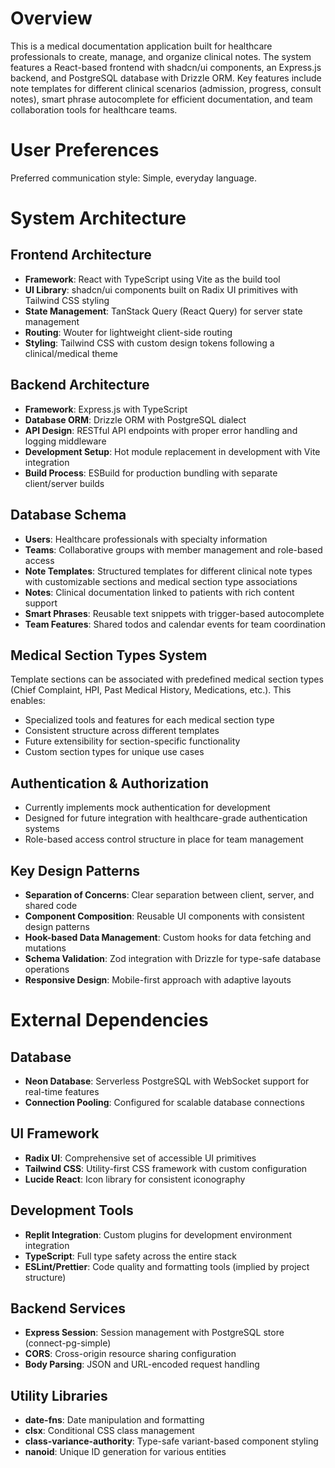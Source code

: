 # Overview

This is a medical documentation application built for healthcare professionals to create, manage, and organize clinical notes. The system features a React-based frontend with shadcn/ui components, an Express.js backend, and PostgreSQL database with Drizzle ORM. Key features include note templates for different clinical scenarios (admission, progress, consult notes), smart phrase autocomplete for efficient documentation, and team collaboration tools for healthcare teams.

# User Preferences

Preferred communication style: Simple, everyday language.

# System Architecture

## Frontend Architecture
- **Framework**: React with TypeScript using Vite as the build tool
- **UI Library**: shadcn/ui components built on Radix UI primitives with Tailwind CSS styling
- **State Management**: TanStack Query (React Query) for server state management
- **Routing**: Wouter for lightweight client-side routing
- **Styling**: Tailwind CSS with custom design tokens following a clinical/medical theme

## Backend Architecture
- **Framework**: Express.js with TypeScript
- **Database ORM**: Drizzle ORM with PostgreSQL dialect
- **API Design**: RESTful API endpoints with proper error handling and logging middleware
- **Development Setup**: Hot module replacement in development with Vite integration
- **Build Process**: ESBuild for production bundling with separate client/server builds

## Database Schema
- **Users**: Healthcare professionals with specialty information
- **Teams**: Collaborative groups with member management and role-based access
- **Note Templates**: Structured templates for different clinical note types with customizable sections and medical section type associations
- **Notes**: Clinical documentation linked to patients with rich content support
- **Smart Phrases**: Reusable text snippets with trigger-based autocomplete
- **Team Features**: Shared todos and calendar events for team coordination

## Medical Section Types System
Template sections can be associated with predefined medical section types (Chief Complaint, HPI, Past Medical History, Medications, etc.). This enables:
- Specialized tools and features for each medical section type
- Consistent structure across different templates
- Future extensibility for section-specific functionality
- Custom section types for unique use cases

## Authentication & Authorization
- Currently implements mock authentication for development
- Designed for future integration with healthcare-grade authentication systems
- Role-based access control structure in place for team management

## Key Design Patterns
- **Separation of Concerns**: Clear separation between client, server, and shared code
- **Component Composition**: Reusable UI components with consistent design patterns
- **Hook-based Data Management**: Custom hooks for data fetching and mutations
- **Schema Validation**: Zod integration with Drizzle for type-safe database operations
- **Responsive Design**: Mobile-first approach with adaptive layouts

# External Dependencies

## Database
- **Neon Database**: Serverless PostgreSQL with WebSocket support for real-time features
- **Connection Pooling**: Configured for scalable database connections

## UI Framework
- **Radix UI**: Comprehensive set of accessible UI primitives
- **Tailwind CSS**: Utility-first CSS framework with custom configuration
- **Lucide React**: Icon library for consistent iconography

## Development Tools
- **Replit Integration**: Custom plugins for development environment integration
- **TypeScript**: Full type safety across the entire stack
- **ESLint/Prettier**: Code quality and formatting tools (implied by project structure)

## Backend Services
- **Express Session**: Session management with PostgreSQL store (connect-pg-simple)
- **CORS**: Cross-origin resource sharing configuration
- **Body Parsing**: JSON and URL-encoded request handling

## Utility Libraries
- **date-fns**: Date manipulation and formatting
- **clsx**: Conditional CSS class management
- **class-variance-authority**: Type-safe variant-based component styling
- **nanoid**: Unique ID generation for various entities